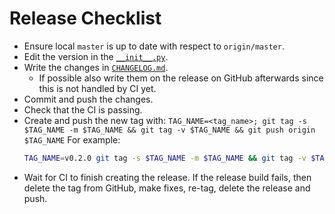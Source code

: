 # Release Checklist

- Ensure local `master` is up to date with respect to `origin/master`.
- Edit the version in the [`__init__.py`](../src/cv2-stubs/__init__.py).
- Write the changes in [`CHANGELOG.md`](../CHANGELOG.md).
  - If possible also write them on the release on GitHub afterwards since this is not handled by CI yet.
- Commit and push the changes.
- Check that the CI is passing.
- Create and push the new tag with: `TAG_NAME=<tag_name>; git tag -s $TAG_NAME -m $TAG_NAME && git tag -v $TAG_NAME && git push origin $TAG_NAME`
  For example:
  ```bash
  TAG_NAME=v0.2.0 git tag -s $TAG_NAME -m $TAG_NAME && git tag -v $TAG_NAME && git push origin $TAG_NAME
  ```
- Wait for CI to finish creating the release.
  If the release build fails, then delete the tag from GitHub, make fixes, re-tag, delete the release and push.
